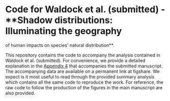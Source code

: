 # Code for Waldock et al. (submitted) - **Shadow distributions: Illuminating the geography
of human impacts on species' natural distribution**.

This repository contains the code to accompany the analysis contained in Waldock et al. (submitted). For convenience, we provide a detailed explanation in the [Appendix 4](https://github.com/wyss-swiss-fish/xAI-demonstration/blob/d348eb0a0c1351da28c140adaf214c1c08e504ab/Appendix%204%20Explainable%20AI%20for%20SDMs%20code.pdf) that accompanies the submitted manuscript. The accompanying data are available on a permanent link at figshare. We expect is it most useful to read through the provided summary analysis which contains all the same code to reproduce the work. For reference, the raw code to follow the production of the figures in the main manuscript are also provided.
